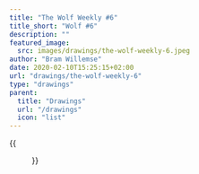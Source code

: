 ```yaml
---
title: "The Wolf Weekly #6"
title_short: "Wolf #6"
description: ""
featured_image:
  src: images/drawings/the-wolf-weekly-6.jpeg
author: "Bram Willemse"
date: 2020-02-10T15:25:15+02:00
url: "drawings/the-wolf-weekly-6"
type: "drawings"
parent:
  title: "Drawings"
  url: "/drawings"
  icon: "list"
---
```


{{<figure src="images/drawings/the-wolf-weekly-6.jpeg">}}